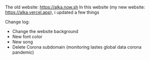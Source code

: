 The old website: https://alka.now.sh
In this website (my new website: https://alka.vercel.app), i updated a few things


Change log:
- Change the website background
- New font color
- New song
- Delete Corona subdomain (monitoring lastes global data corona pandemic)
